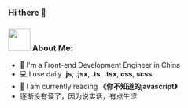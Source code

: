 ### Hi there 👋
### <img src="https://github.com/TheDudeThatCode/TheDudeThatCode/blob/master/Assets/Developer.gif" width="45px"> About Me:
- 🏦 I'm a Front-end Development Engineer in China 
- 💻 I use daily **.js**, **.jsx**, **.ts**, **.tsx**, **css**, **scss**
- 📖 I am currently reading **《你不知道的javascript》** 
- 逐渐没有读了，因为说实话，有点生涩

<!--
**DearLulu1995/DearLulu1995** is a ✨ _special_ ✨ repository because its `README.md` (this file) appears on your GitHub profile.

Here are some ideas to get you started:

- 🔭 I’m currently working on ...
- 🌱 I’m currently learning ...
- 👯 I’m looking to collaborate on ...
- 🤔 I’m looking for help with ...
- 💬 Ask me about ...
- 📫 How to reach me: ...
- 😄 Pronouns: ...
- ⚡ Fun fact: ...
-->

